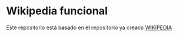 # Wikipedia funcional #

Este repositorio está basado en el repositorio ya creada 
[WIKIPEDIA](https://github.com/BYjosep/WIKIPEDIA)